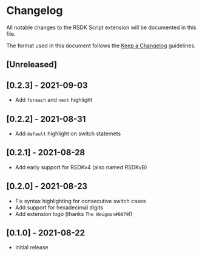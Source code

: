 # Changelog

All notable changes to the RSDK Script extension will be documented in this file.

The format used in this document follows the [Keep a Changelog](http://keepachangelog.com/) guidelines.

## [Unreleased]

## [0.2.3] - 2021-09-03

- Add `foreach` and `next` highlight

## [0.2.2] - 2021-08-31

- Add `default` highlight on switch statemets

## [0.2.1] - 2021-08-28

- Add early support for RSDKv4 (also named RSDKvB)

## [0.2.0] - 2021-08-23

- Fix syntax highlighting for consecutive switch cases
- Add support for hexadecimal digits
- Add extension logo (thanks `The Weigman#0079`!)

## [0.1.0] - 2021-08-22

- Initial release
